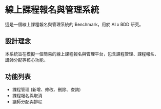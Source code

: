 # 線上課程報名與管理系統

這是一個線上課程報名與管理系統的 Benchmark，用於 AI x BDD 研究。

## 設計理念

本系統旨在模擬一個簡易的線上課程報名與管理平台，包含課程管理、課程報名、講師分配等核心功能。

## 功能列表

- 課程管理 (新增、修改、刪除、查詢)
- 課程報名與取消
- 講師分配與排程